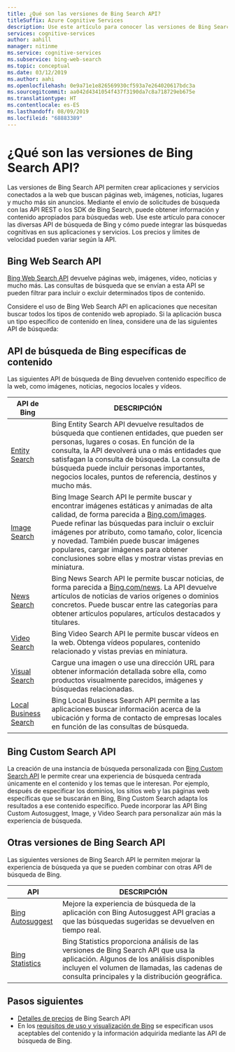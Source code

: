 ```yaml
---
title: ¿Qué son las versiones de Bing Search API?
titleSuffix: Azure Cognitive Services
description: Use este artículo para conocer las versiones de Bing Search API y cómo habilitar las búsquedas cognitivas en Internet en sus aplicaciones y servicios.
services: cognitive-services
author: aahill
manager: nitinme
ms.service: cognitive-services
ms.subservice: bing-web-search
ms.topic: conceptual
ms.date: 03/12/2019
ms.author: aahi
ms.openlocfilehash: 0e9a71e1e826569930cf593a7e264020617bdc3a
ms.sourcegitcommit: aa042d4341054f437f3190da7c8a718729eb675e
ms.translationtype: HT
ms.contentlocale: es-ES
ms.lasthandoff: 08/09/2019
ms.locfileid: "68883389"
---
```

# <a name="what-are-the-bing-search-apis"></a>¿Qué son las versiones de Bing Search API?

Las versiones de Bing Search API permiten crear aplicaciones y servicios conectados a la web que buscan páginas web, imágenes, noticias, lugares y mucho más sin anuncios. Mediante el envío de solicitudes de búsqueda con las API REST o los SDK de Bing Search, puede obtener información y contenido apropiados para búsquedas web. Use este artículo para conocer las diversas API de búsqueda de Bing y cómo puede integrar las búsquedas cognitivas en sus aplicaciones y servicios. Los precios y límites de velocidad pueden variar según la API.

## <a name="the-bing-web-search-api"></a>Bing Web Search API

[Bing Web Search API](../Bing-Web-Search/index.yml) devuelve páginas web, imágenes, vídeo, noticias y mucho más. Las consultas de búsqueda que se envían a esta API se pueden filtrar para incluir o excluir determinados tipos de contenido.

Considere el uso de Bing Web Search API en aplicaciones que necesitan buscar todos los tipos de contenido web apropiado. Si la aplicación busca un tipo específico de contenido en línea, considere una de las siguientes API de búsqueda:

## <a name="content-specific-bing-search-apis"></a>API de búsqueda de Bing específicas de contenido

Las siguientes API de búsqueda de Bing devuelven contenido específico de la web, como imágenes, noticias, negocios locales y vídeos.

| API de Bing | DESCRIPCIÓN |
| -- | -- |
| [Entity Search](../Bing-Entities-Search/index.yml) | Bing Entity Search API devuelve resultados de búsqueda que contienen entidades, que pueden ser personas, lugares o cosas. En función de la consulta, la API devolverá una o más entidades que satisfagan la consulta de búsqueda. La consulta de búsqueda puede incluir personas importantes, negocios locales, puntos de referencia, destinos y mucho más. |
| [Image Search](../Bing-Image-Search/index.yml) | Bing Image Search API le permite buscar y encontrar imágenes estáticas y animadas de alta calidad, de forma parecida a [Bing.com/images](https://www.Bing.com/images). Puede refinar las búsquedas para incluir o excluir imágenes por atributo, como tamaño, color, licencia y novedad. También puede buscar imágenes populares, cargar imágenes para obtener conclusiones sobre ellas y mostrar vistas previas en miniatura. |
| [News Search](../Bing-News-Search/index.yml) | Bing News Search API le permite buscar noticias, de forma parecida a [Bing.com/news](https://www.Bing.com/news). La API devuelve artículos de noticias de varios orígenes o dominios concretos. Puede buscar entre las categorías para obtener artículos populares, artículos destacados y titulares. |
| [Video Search](../Bing-Video-Search/index.yml) | Bing Video Search API le permite buscar vídeos en la web. Obtenga vídeos populares, contenido relacionado y vistas previas en miniatura. |
| [Visual Search](../Bing-visual-search/index.yml) | Cargue una imagen o use una dirección URL para obtener información detallada sobre ella, como productos visualmente parecidos, imágenes y búsquedas relacionadas. |
 [Local Business Search](../bing-local-business-search/index.yml) | Bing Local Business Search API permite a las aplicaciones buscar información acerca de la ubicación y forma de contacto de empresas locales en función de las consultas de búsqueda. |

## <a name="the-bing-custom-search-api"></a>Bing Custom Search API

La creación de una instancia de búsqueda personalizada con [Bing Custom Search API](../Bing-Custom-Search/index.yml) le permite crear una experiencia de búsqueda centrada únicamente en el contenido y los temas que le interesan. Por ejemplo, después de especificar los dominios, los sitios web y las páginas web específicas que se buscarán en Bing, Bing Custom Search adapta los resultados a ese contenido específico. Puede incorporar las API Bing Custom Autosuggest, Image, y Video Search para personalizar aún más la experiencia de búsqueda.

## <a name="additional-bing-search-apis"></a>Otras versiones de Bing Search API

Las siguientes versiones de Bing Search API le permiten mejorar la experiencia de búsqueda ya que se pueden combinar con otras API de búsqueda de Bing.

| API | DESCRIPCIÓN |
| -- | -- |
| [Bing Autosuggest](../Bing-Autosuggest/index.yml) | Mejore la experiencia de búsqueda de la aplicación con Bing Autosuggest API gracias a que las búsquedas sugeridas se devuelven en tiempo real.  |
| [Bing Statistics](bing-web-stats.md) | Bing Statistics proporciona análisis de las versiones de Bing Search API que usa la aplicación. Algunos de los análisis disponibles incluyen el volumen de llamadas, las cadenas de consulta principales y la distribución geográfica. |

## <a name="next-steps"></a>Pasos siguientes

* [Detalles de precios](https://azure.microsoft.com/pricing/details/cognitive-services/search-api/) de Bing Search API
* En los [requisitos de uso y visualización de Bing](./use-display-requirements.md) se especifican usos aceptables del contenido y la información adquirida mediante las API de búsqueda de Bing.
